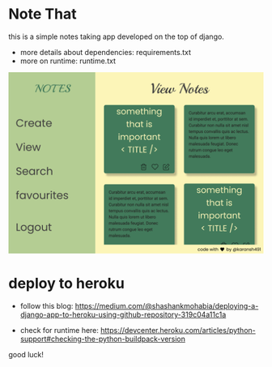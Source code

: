 # Note That

this is a simple notes taking app developed on the top of django.
*   more details about dependencies:  requirements.txt
*   more on runtime:  runtime.txt

![img](design/viewsoverview.png)

# deploy to heroku

*   follow this blog:  https://medium.com/@shashankmohabia/deploying-a-django-app-to-heroku-using-github-repository-319c04a11c1a

*   check for runtime here:  https://devcenter.heroku.com/articles/python-support#checking-the-python-buildpack-version

good luck!

